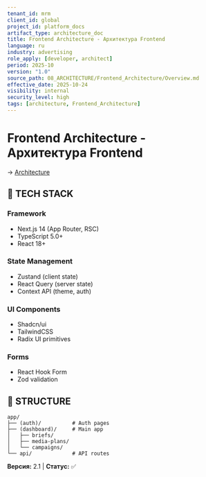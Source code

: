 ```yaml
---
tenant_id: mrm
client_id: global
project_id: platform_docs
artifact_type: architecture_doc
title: Frontend Architecture - Архитектура Frontend
language: ru
industry: advertising
role_apply: [developer, architect]
period: 2025-10
version: "1.0"
source_path: 08_ARCHITECTURE/Frontend_Architecture/Overview.md
effective_date: 2025-10-24
visibility: internal
security_level: high
tags: [architecture, Frontend_Architecture]
---
```


# Frontend Architecture - Архитектура Frontend

→ [Architecture](../_README.md)

## 🎯 TECH STACK

### Framework
- Next.js 14 (App Router, RSC)
- TypeScript 5.0+
- React 18+

### State Management
- Zustand (client state)
- React Query (server state)
- Context API (theme, auth)

### UI Components
- Shadcn/ui
- TailwindCSS
- Radix UI primitives

### Forms
- React Hook Form
- Zod validation

## 📁 STRUCTURE
```
app/
├── (auth)/          # Auth pages
├── (dashboard)/     # Main app
│   ├── briefs/
│   ├── media-plans/
│   └── campaigns/
└── api/             # API routes
```

**Версия:** 2.1 | **Статус:** ✅


